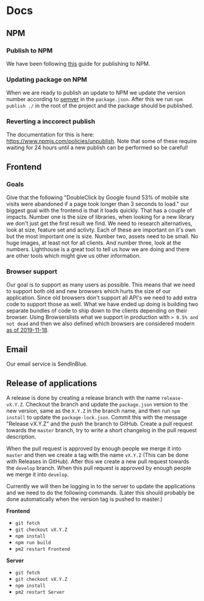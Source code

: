 # Docs

## NPM
### Publish to NPM
We have been following [this](https://gist.github.com/coolaj86/1318304) guide for publishing to NPM.

### Updating package on NPM
When we are ready to publish an update to NPM we update the version number according to [semver](https://semver.org/) in 
the `package.json`. After this we run `npm publish ./` in the root of the project and the package should be published.

### Reverting a inccorect publish
The documentation for this is here: https://www.npmjs.com/policies/unpublish. Note that some of these require waiting 
for 24 hours until a new publish can be performed so be careful!

## Frontend
### Goals
Give that the following "DoubleClick by Google found 53% of mobile site visits were abandoned if a page took longer than 3 seconds to load." our biggest goal with the frontend is that it loads quickly. That has a couple of impacts. Number one is the size of libraries, when looking for a new library we don't just get the first result we find. We need to research alternatives, look at size, feature set and activty. Each of these are important on it's own but the most important one is size. Number two, assets need to be small. No huge images, at least not for all clients. And number three, look at the numbers. Lighthouse is a great tool to tell us how we are doing and there are other tools which might give us other information.

### Browser support
Our goal is to support as many users as possible. This means that we need to support both old and new browsers which hurts the size of our application. Since old browsers don't support all API's we need to add extra code to support those as well. What we have ended up doing is building two separate bundles of code to ship down to the clients depending on their browser. Using Browserslists what we support in production with `> 0.5% and not dead` and then we also defined which browsers are considered modern [as of 2019-11-18](https://caniuse.com/#compare=ie+11,edge+15,firefox+53,chrome+58,safari+11,opera+44,ios_saf+11.0-11.2,android+76,op_mob+46,and_chr+78,and_ff+68,and_uc+12.12,samsung+7.2-7.4&compare_cats=). 

## Email
Our email service is SendInBlue.

## Release of applications
A release is done by creating a release branch with the name `release-vX.Y.Z`. Checkout the branch
and update the `package.json` version to the new version, same as the `X.Y.Z` in the branch name,
and then run `npm install` to update the `package-lock.json`. Commit this with the message 
"Release vX.Y.Z" and the push the branch to GitHub. Create a pull request towards the `master`
branch, try to write a short changelog in the pull request description.

When the pull request is approved by enough people we merge it into `master` and then we create a
tag with the name `vX.Y.Z` (This can be done with Releases in GitHub). After this we create a new
pull request towards the `develop` branch. When this pull request is approved by enough people we
merge it into `develop`.

Currently we will then be logging in to the server to update the applications and we need to do
the following commands.
(Later this should probably be done automatically when the version tag is pushed to master.)

**Frontend**
* `git fetch`
* `git checkout vX.Y.Z`
* `npm install`
* `npm run build`
* `pm2 restart Frontend`

**Server**
* `git fetch`
* `git checkout vX.Y.Z`
* `npm install`
* `pm2 restart Server`
